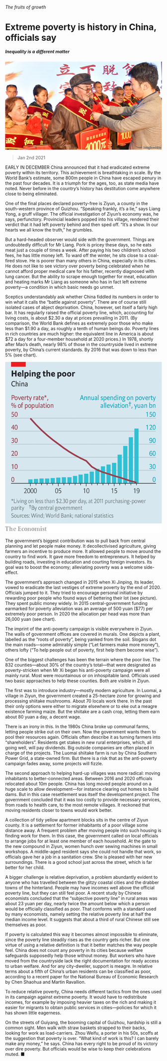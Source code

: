 ###### The fruits of growth

# Extreme poverty is history in China, officials say 

##### Inequality is a different matter 

![image](images/20210102_CNP001_0.jpg) 

> Jan 2nd 2021 


EARLY IN DECEMBER China announced that it had eradicated extreme poverty within its territory. This achievement is breathtaking in scale. By the World Bank’s estimate, some 800m people in China have escaped penury in the past four decades. It is a triumph for the ages, too, as state media have noted. Never before in the country’s history has destitution come anywhere close to being eliminated.


One of the final places declared poverty-free is Ziyun, a county in the south-western province of Guizhou. “Speaking frankly, it’s a lie,” says Liang Yong, a gruff villager. The official investigation of Ziyun’s economy was, he says, perfunctory. Provincial leaders popped into his village, rendered their verdict that it had left poverty behind and then sped off. “It’s a show. In our hearts we all know the truth,” he grumbles.



But a hard-headed observer would side with the government. Things are undoubtedly difficult for Mr Liang. Pork is pricey these days, so he eats meat just a couple of times a week. After paying his two children’s school fees, he has little money left. To ward off the winter, he sits close to a coal-fired stove. He is poorer than many others in China, especially in its cities. He does not like to see victory over poverty being celebrated when he cannot afford proper medical care for his father, recently diagnosed with lung cancer. But the ability to scrape enough together for meat, education and heating marks Mr Liang as someone who has in fact left extreme poverty—a condition in which basic needs go unmet.


Sceptics understandably ask whether China fiddled its numbers in order to win what it calls the “battle against poverty”. There are of course still isolated cases of abject deprivation. China, however, set itself a fairly high bar. It has regularly raised the official poverty line, which, accounting for living costs, is about $2.30 a day at prices prevailing in 2011. (By comparison, the World Bank defines as extremely poor those who make less than $1.90 a day, as roughly a tenth of human beings do. Poverty lines in rich countries are much higher: the equivalent line in America is about $72 a day for a four-member household at 2020 prices.) In 1978, shortly after Mao’s death, nearly 98% of those in the countryside lived in extreme poverty, by China’s current standards. By 2016 that was down to less than 5% (see chart).

![image](images/20210102_CNC256.png) 



The government’s biggest contribution was to pull back from central planning and let people make money. It decollectivised agriculture, giving farmers an incentive to produce more. It allowed people to move around the country to find work. It gave more freedom to entrepreneurs. It helped by building roads, investing in education and courting foreign investors. Its goal was to boost the economy; alleviating poverty was a welcome side-effect.


The government’s approach changed in 2015 when Xi Jinping, its leader, vowed to eradicate the last vestiges of extreme poverty by the end of 2020. Officials jumped to it. They tried to encourage personal initiative by rewarding poor people who found ways of bettering their lot (see picture). They spent public money widely. In 2015 central-government funding earmarked for poverty alleviation was an average of 500 yuan ($77) per extremely poor person. In 2020 the allocation per head was more than 26,000 yuan (see chart).


The imprint of the anti-poverty campaign is visible everywhere in Ziyun. The walls of government offices are covered in murals. One depicts a plant, labelled as the “roots of poverty”, being yanked from the soil. Slogans dot the main roads—some admirably simple (“Let farmers make more money”), others lofty (“To help people out of poverty, first help them become wise”).


One of the biggest challenges has been the terrain where the poor live. The 832 counties—about 30% of the country’s total—that were designated as poverty-stricken when Mr Xi began his anti-poverty campaign were all mainly rural. Most were mountainous or on inhospitable land. Officials used two basic approaches to help these counties. Both are visible in Ziyun.


The first was to introduce industry—mostly modern agriculture. In Luomai, a village in Ziyun, the government created a 25-hectare zone for growing and processing shiitake mushrooms. About 70 locals work there. In the past their only options were either to migrate elsewhere or to eke out a meagre existence farming maize. But the shiitake are a cash crop, letting them earn about 80 yuan a day, a decent wage.


There is an irony in this. In the 1980s China broke up communal farms, letting people strike out on their own. Now the government wants them to pool their resources again. Officials often describe it as turning farmers into “shareholders”. Residents get stakes in new rural enterprises, which, all going well, will pay dividends. Big outside companies are often placed in charge of the projects. The Luomai shiitake farm is run by China Southern Power Grid, a state-owned firm. But there is a risk that as the anti-poverty campaign fades away, some projects will fizzle.


The second approach to helping hard-up villages was more radical: moving inhabitants to better-connected areas. Between 2016 and 2020 officials relocated about 10m people. China has long moved people around on a huge scale to allow development—for instance clearing out homes to build dams. But in this case resettlement was itself the development project. The government concluded that it was too costly to provide necessary services, from roads to health care, to the most remote villages. It reckoned that moving residents closer to towns would work better.


A collection of tidy yellow apartment blocks sits in the centre of Ziyun county. It is a settlement for former inhabitants of a poor village some distance away. A frequent problem after moving people into such housing is finding work for them. In this case, the government called on local officials to arrange jobs for at least one member of each household. At the gate to the new compound in Ziyun, women hunch over sewing machines in small workshops. A middle-aged resident says she could not handle that work, so officials gave her a job in a sanitation crew. She is pleased with her new surroundings. There is a good school just across the street, which is far better for her child.


A bigger challenge is relative deprivation, a problem abundantly evident to anyone who has travelled between the glitzy coastal cities and the drabber towns of the hinterland. People may have incomes well above the official poverty line, but they can still feel poor. A recent study by Chinese economists concluded that the “subjective poverty line” in rural areas was about 23 yuan per day, nearly twice the amount below which a person would be officially classified as poor. That conforms with a standard used by many economists, namely setting the relative poverty line at half the median income level. It suggests that about a third of rural Chinese still see themselves as poor.


If poverty is calculated this way it becomes almost impossible to eliminate, since the poverty line steadily rises as the country gets richer. But one virtue of using a relative definition is that it better matches the way people feel. China does not count any poverty in its cities because welfare safeguards supposedly help those without money. But workers who have moved from the countryside lack the right documentation for ready access to urban welfare. And for any city-dweller, support is meagre. In relative terms about a fifth of China’s urban residents can be classified as poor, according to a recent paper for the National Bureau of Economic Research by Chen Shaohua and Martin Ravallion.


To reduce relative poverty, China needs different tactics from the ones used in its campaign against extreme poverty. It would have to redistribute incomes, for example by imposing heavier taxes on the rich and making it easier for migrants to obtain public services in cities—policies for which it has shown little eagerness.


On the streets of Guiyang, the booming capital of Guizhou, hardship is still a common sight. Men walk with straw baskets strapped to their backs, looking for work as load-carriers. Zhou Weifu, a porter in his 50s, scoffs at the suggestion that poverty is over. “What kind of work is this? I can barely make any money,” he says. China has every right to be proud of its victory over dire poverty. But officials would be wise to keep their celebrations muted. ■

